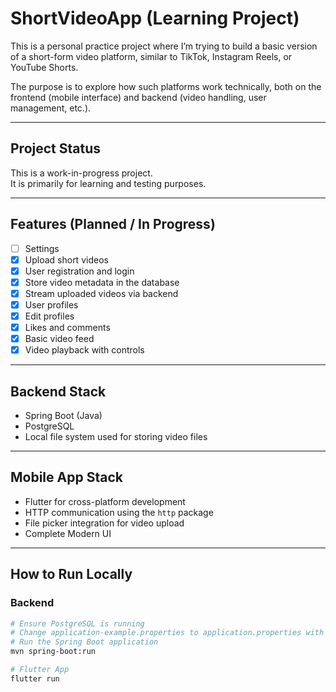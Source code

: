 # ShortVideoApp (Learning Project)

This is a personal practice project where I’m trying to build a basic version of a short-form video platform, similar to TikTok, Instagram Reels, or YouTube Shorts.

The purpose is to explore how such platforms work technically, both on the frontend (mobile interface) and backend (video handling, user management, etc.).

---

## Project Status

This is a work-in-progress project.  
It is primarily for learning and testing purposes.

---

## Features (Planned / In Progress)

- [ ] Settings
- [X] Upload short videos
- [X] User registration and login
- [X] Store video metadata in the database
- [X] Stream uploaded videos via backend
- [X] User profiles
- [X] Edit profiles
- [X] Likes and comments
- [X] Basic video feed
- [X] Video playback with controls

---

## Backend Stack

- Spring Boot (Java)
- PostgreSQL
- Local file system used for storing video files

---

## Mobile App Stack

- Flutter for cross-platform development
- HTTP communication using the `http` package
- File picker integration for video upload
- Complete Modern UI

---

## How to Run Locally

### Backend
```bash
# Ensure PostgreSQL is running
# Change application-example.properties to application.properties with your db info
# Run the Spring Boot application
mvn spring-boot:run

# Flutter App
flutter run
